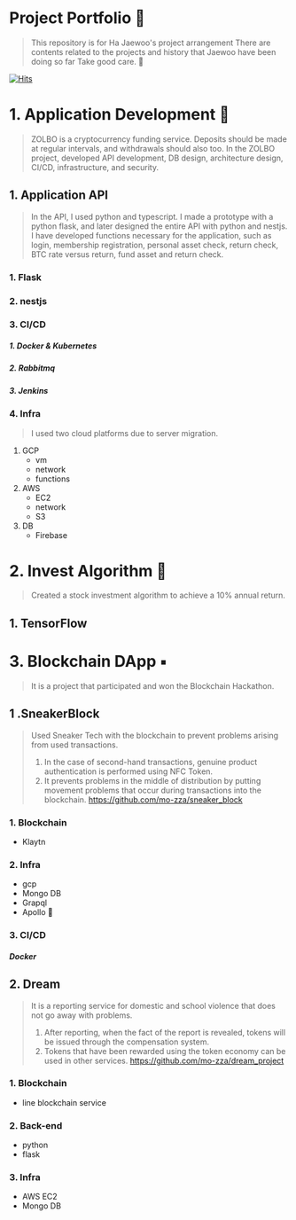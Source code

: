 # Project Portfolio 👋
> This repository is for Ha Jaewoo's project arrangement
>There are contents related to the projects and history that Jaewoo have been doing so far
> Take good care. 👏

[![Hits](https://hits.seeyoufarm.com/api/count/incr/badge.svg?url=https%3A%2F%2Fgithub.com%2Fmo-zza%2Fmo-zza&count_bg=%2379C83D&title_bg=%23555555&icon=teamspeak.svg&icon_color=%23FFFFFF&title=hits&edge_flat=true)](https://hits.seeyoufarm.com)

# 1. Application Development 📱
> ZOLBO is a cryptocurrency funding service.
> Deposits should be made at regular intervals, and withdrawals should also too.
> In the ZOLBO project, developed API development, DB design, architecture design, CI/CD, infrastructure, and security.
## 1. Application API
> In the API, I used python and typescript. I made a prototype with a python flask, and later designed the entire API with python and nestjs.
> I have developed functions necessary for the application, such as login, membership registration, personal asset check, return check, BTC rate versus return, fund asset and return check.

### 1. Flask

### 2. nestjs

### 3. CI/CD
##### 1. Docker & Kubernetes

##### 2. Rabbitmq

##### 3. Jenkins

### 4. Infra
> I used two cloud platforms due to server migration.
1. GCP
    - vm
    - network
    - functions
2. AWS
    - EC2
    - network
    - S3
3. DB
    - Firebase

# 2. Invest Algorithm 🤖
> Created a stock investment algorithm to achieve a 10% annual return.
## 1. TensorFlow
# 3. Blockchain DApp ▪️
> It is a project that participated and won the Blockchain Hackathon.
## 1 .SneakerBlock
> Used Sneaker Tech with the blockchain to prevent problems arising from used transactions.
> 1. In the case of second-hand transactions, genuine product authentication is performed using NFC Token.
> 2. It prevents problems in the middle of distribution by putting movement problems that occur during transactions into the blockchain.
https://github.com/mo-zza/sneaker_block
### 1. Blockchain
- Klaytn

### 2. Infra
- gcp
- Mongo DB
- Grapql
- Apollo 🚀

### 3. CI/CD
##### Docker

## 2. Dream
> It is a reporting service for domestic and school violence that does not go away with problems.
> 1. After reporting, when the fact of the report is revealed, tokens will be issued through the compensation system.
> 2. Tokens that have been rewarded using the token economy can be used in other services.
https://github.com/mo-zza/dream_project
### 1. Blockchain
- line blockchain service

### 2. Back-end
- python
- flask

### 3. Infra
- AWS EC2
- Mongo DB
